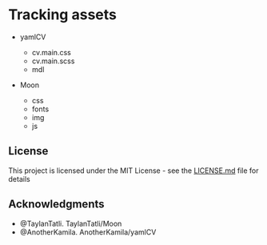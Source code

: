 # Tracking assets
- yamlCV
  - cv.main.css
  - cv.main.scss
  - mdl

- Moon
  - css
  - fonts
  - img
  - js



## License

This project is licensed under the MIT License - see the [LICENSE.md](LICENSE.md) file for details

## Acknowledgments

* @TaylanTatli. TaylanTatli/Moon
* @AnotherKamila. AnotherKamila/yamlCV
